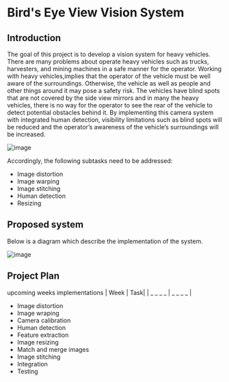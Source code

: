 

# Bird's Eye View Vision System


## Introduction


The goal of this project is to develop a vision system for heavy vehicles.
There are many problems about operate heavy vehicles such as trucks, 
harvesters, and mining machines in a safe manner for the operator. 
Working with heavy vehicles,implies that the operator of the vehicle 
must be well aware of the surroundings. Otherwise, the vehicle as 
well as people and other things around it may pose a safety risk. 
The vehicles have blind spots that are not covered by the side view 
mirrors and in many the heavy vehicles, there is no way for the operator 
to see the rear of the vehicle to detect potential obstacles behind it. 
By implementing this camera system with integrated human detection, 
visibility limitations such as blind spots will be reduced and the operator’s 
awareness of the vehicle’s surroundings will be increased.

![image](https://user-images.githubusercontent.com/80567526/191036020-96bbd085-c2f6-4b0c-8825-9d01d21eda06.png)


Accordingly, the following subtasks need to be addressed: 
+ Image distortion 
+ Image warping
+ Image stitching
+ Human detection
+ Resizing


## Proposed system

Below is a diagram which describe the implementation of the system.

![image](https://user-images.githubusercontent.com/80567526/191074579-5e100f2f-caa1-460f-a4fe-dce67e8eccee.png)



## Project Plan

upcoming weeks implementations
| Week | Task|
| _  _ _ _ | _ _ _ _ |
+ Image distortion
+ Image wraping
+ Camera calibration
+ Human detection
+ Feature extraction
+ Image resizing
+ Match and merge images
+ Image stitching
+ Integration
+ Testing

